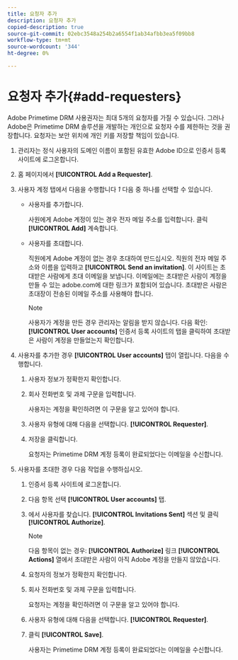 ```yaml
---
title: 요청자 추가
description: 요청자 추가
copied-description: true
source-git-commit: 02ebc3548a254b2a6554f1ab34afbb3ea5f09bb8
workflow-type: tm+mt
source-wordcount: '344'
ht-degree: 0%

---
```


# 요청자 추가{#add-requesters}

Adobe Primetime DRM 사용권자는 최대 5개의 요청자를 가질 수 있습니다. 그러나 Adobe은 Primetime DRM 솔루션을 개발하는 개인으로 요청자 수를 제한하는 것을 권장합니다. 요청자는 보안 위치에 개인 키를 저장할 책임이 있습니다.

1. 관리자는 정식 사용자의 도메인 이름이 포함된 유효한 Adobe ID으로 인증서 등록 사이트에 로그온합니다.
1. 홈 페이지에서 **[!UICONTROL Add a Requester]**.
1. 사용자 계정 탭에서 다음을 수행합니다 *1* 다음 중 하나를 선택할 수 있습니다.

   * 사용자를 추가합니다.

     사원에게 Adobe 계정이 있는 경우 전자 메일 주소를 입력합니다. 클릭 **[!UICONTROL Add]** 계속합니다.
   * 사용자를 초대합니다.

     직원에게 Adobe 계정이 없는 경우 초대하여 만드십시오. 직원의 전자 메일 주소와 이름을 입력하고 **[!UICONTROL Send an invitation]**. 이 사이트는 초대받은 사람에게 초대 이메일을 보냅니다. 이메일에는 초대받은 사람이 계정을 만들 수 있는 adobe.com에 대한 링크가 포함되어 있습니다. 초대받은 사람은 초대장이 전송된 이메일 주소를 사용해야 합니다.

     >[!NOTE]
     >
     >사용자가 계정을 만든 경우 관리자는 알림을 받지 않습니다. 다음 확인: **[!UICONTROL User accounts]** 인증서 등록 사이트의 탭을 클릭하여 초대받은 사람이 계정을 만들었는지 확인합니다.

1. 사용자를 추가한 경우 **[!UICONTROL User accounts]** 탭이 열립니다. 다음을 수행합니다.

   1. 사용자 정보가 정확한지 확인합니다.
   1. 회사 전화번호 및 과제 구문을 입력합니다.

      사용자는 계정을 확인하려면 이 구문을 알고 있어야 합니다.
   1. 사용자 유형에 대해 다음을 선택합니다. **[!UICONTROL Requester]**.
   1. 저장을 클릭합니다.

      요청자는 Primetime DRM 계정 등록이 완료되었다는 이메일을 수신합니다.

1. 사용자를 초대한 경우 다음 작업을 수행하십시오.

   1. 인증서 등록 사이트에 로그온합니다.
   1. 다음 항목 선택 **[!UICONTROL User accounts]** 탭.
   1. 에서 사용자를 찾습니다. **[!UICONTROL Invitations Sent]** 섹션 및 클릭 **[!UICONTROL Authorize]**.

      >[!NOTE]
      >
      >다음 항목이 없는 경우: **[!UICONTROL Authorize]** 링크 **[!UICONTROL Actions]** 열에서 초대받은 사람이 아직 Adobe 계정을 만들지 않았습니다.

   1. 요청자의 정보가 정확한지 확인합니다.
   1. 회사 전화번호 및 과제 구문을 입력합니다.

      요청자는 계정을 확인하려면 이 구문을 알고 있어야 합니다.
   1. 사용자 유형에 대해 다음을 선택합니다. **[!UICONTROL Requester]**.
   1. 클릭 **[!UICONTROL Save]**.

      사용자는 Primetime DRM 계정 등록이 완료되었다는 이메일을 수신합니다.
